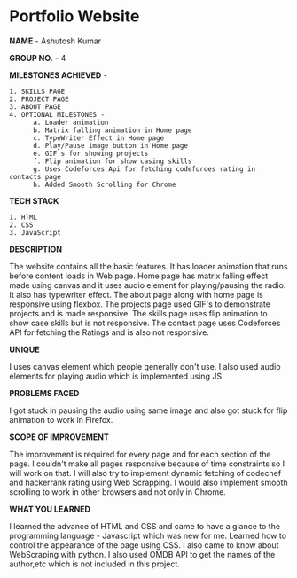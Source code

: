 # Portfolio Website




**NAME** - Ashutosh Kumar


**GROUP NO.** - 4


**MILESTONES ACHIEVED** - 

    1. SKILLS PAGE
    2. PROJECT PAGE
    3. ABOUT PAGE
    4. OPTIONAL MILESTONES -
          a. Loader animation
          b. Matrix falling animation in Home page
          c. TypeWriter Effect in Home page
          d. Play/Pause image button in Home page
          e. GIF's for showing projects
          f. Flip animation for show casing skills
          g. Uses Codeforces Api for fetching codeforces rating in contacts page
          h. Added Smooth Scrolling for Chrome
          
          
**TECH STACK**

    1. HTML
    2. CSS
    3. JavaScript


**DESCRIPTION**

The website contains all the basic features. It has loader animation that runs before content loads in Web page. Home page has matrix falling effect made using canvas and it uses audio element for playing/pausing the radio. It also has typewriter effect. The about page along with home page is responsive using flexbox. The projects page used GIF's to demonstrate projects and is made responsive. The skills page uses flip animation to show case skills but is not responsive. The contact page uses Codeforces API for fetching the Ratings and is also not responsive.


**UNIQUE**

I uses canvas element which people generally don't use. I also used audio elements for playing audio which is implemented using JS.


**PROBLEMS FACED**

I got stuck in pausing the audio using same image and also got stuck for flip animation to work in Firefox.


**SCOPE OF IMPROVEMENT**

The improvement is required for every page and for each section of the page. I couldn't make all pages responsive because of time constraints so I will work on that. I will also try to implement dynamic fetching of codechef and hackerrank rating using Web Scrapping. I would also implement smooth scrolling to work in other browsers and not only in Chrome.


**WHAT YOU LEARNED**

I learned the advance of HTML and CSS and came to have a glance to the programming language - Javascript which was new for me. Learned how to control the appearance of the page using CSS. I also came to know about WebScraping with python. I also used OMDB API to get the names of the author,etc which is not included in this project.
